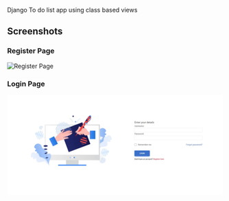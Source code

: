 Django To do list app using class based views

## Screenshots

### Register  Page
![Register Page](screenshots/delete.png)

### Login Page
![Login Page](screenshots/login.jpeg)


